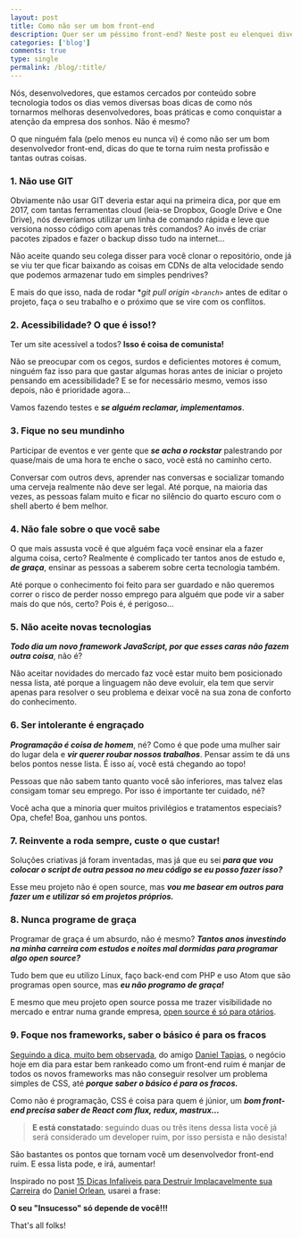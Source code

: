 ```yaml
---
layout: post
title: Como não ser um bom front-end
description: Quer ser um péssimo front-end? Neste post eu elenquei diversos pontos que farão você alcançar esta desgraça.
categories: ['blog']
comments: true
type: single
permalink: /blog/:title/
---
```


Nós, desenvolvedores, que estamos cercados por conteúdo sobre tecnologia todos os dias vemos diversas boas dicas de como nós tornarmos melhoras desenvolvedores, boas práticas e como conquistar a atenção da empresa dos sonhos. Não é mesmo?

O que ninguém fala (pelo menos eu nunca vi) é como não ser um bom desenvolvedor front-end, dicas do que te torna ruim nesta profissão e tantas outras coisas.

### 1. Não use GIT

Obviamente não usar GIT deveria estar aqui na primeira dica, por que em 2017, com tantas ferramentas cloud (leia-se Dropbox, Google Drive e One Drive), nós deveríamos utilizar um linha de comando rápida e leve que versiona nosso código com apenas três comandos? Ao invés de criar pacotes zipados e fazer o backup disso tudo na internet…

Não aceite quando seu colega disser para você clonar o repositório, onde já se viu ter que ficar baixando as coisas em CDNs de alta velocidade sendo que podemos armazenar tudo em simples pendrives?

E mais do que isso, nada de rodar **git pull origin `<branch>`* antes de editar o projeto, faça o seu trabalho e o próximo que se vire com os conflitos.

### 2. Acessibilidade? O que é isso!?

Ter um site acessível a todos? **Isso é coisa de comunista!**

Não se preocupar com os cegos, surdos e deficientes motores é comum, ninguém faz isso para que gastar algumas horas antes de iniciar o projeto pensando em acessibilidade? E se for necessário mesmo, vemos isso depois, não é prioridade agora…

Vamos fazendo testes e ***se alguém reclamar, implementamos***.

### 3. Fique no seu mundinho

Participar de eventos e ver gente que ***se acha o rockstar*** palestrando por quase/mais de uma hora te enche o saco, você está no caminho certo.

Conversar com outros devs, aprender nas conversas e socializar tomando uma cerveja realmente não deve ser legal. Até porque, na maioria das vezes, as pessoas falam muito e ficar no silêncio do quarto escuro com o shell aberto é bem melhor.

### 4. Não fale sobre o que você sabe

O que mais assusta você é que alguém faça você ensinar ela a fazer alguma coisa, certo? Realmente é complicado ter tantos anos de estudo e, ***de graça***, ensinar as pessoas a saberem sobre certa tecnologia também.

Até porque o conhecimento foi feito para ser guardado e não queremos correr o risco de perder nosso emprego para alguém que pode vir a saber mais do que nós, certo? Pois é, é perigoso…

### 5. Não aceite novas tecnologias

***Todo dia um novo framework JavaScript, por que esses caras não fazem outra coisa***, não é?

Não aceitar novidades do mercado faz você estar muito bem posicionado nessa lista, até porque a linguagem não deve evoluir, ela tem que servir apenas para resolver o seu problema e deixar você na sua zona de conforto do conhecimento.

### 6. Ser intolerante é engraçado

***Programação é coisa de homem***, né? Como é que pode uma mulher sair do lugar dela e ***vir querer roubar nossos trabalhos***. Pensar assim te dá uns belos pontos nesse lista. É isso aí, você está chegando ao topo!

Pessoas que não sabem tanto quanto você são inferiores, mas talvez elas consigam tomar seu emprego. Por isso é importante ter cuidado, né?

Você acha que a minoria quer muitos privilégios e tratamentos especiais? Opa, chefe! Boa, ganhou uns pontos.

### 7. Reinvente a roda sempre, custe o que custar!

Soluções criativas já foram inventadas, mas já que eu sei ***para que vou colocar o script de outra pessoa no meu código se eu posso fazer isso?***

Esse meu projeto não é open source, mas ***vou me basear em outros para fazer um e utilizar só em projetos próprios.***

### 8. Nunca programe de graça

Programar de graça é um absurdo, não é mesmo? ***Tantos anos investindo na minha carreira com estudos e noites mal dormidas para programar algo open source?***

Tudo bem que eu utilizo Linux, faço back-end com PHP e uso Atom que são programas open source, mas ***eu não programo de graça!***

E mesmo que meu projeto open source possa me trazer visibilidade no mercado e entrar numa grande empresa, [open source é só para otários](/como-contribuir-em-projetos-open-source/).

### 9. Foque nos frameworks, saber o básico é para os fracos

[Seguindo a dica, muito bem observada](https://twitter.com/tapmorales/status/931517202234335233), do amigo [Daniel Tapias](https://twitter.com/tapmorales/), o negócio hoje em dia para estar bem rankeado como um front-end ruim é manjar de todos os novos frameworks mas não conseguir resolver um problema simples de CSS, até ***porque saber o básico é para os fracos.***

Como não é programação, CSS é coisa para quem é júnior, um ***bom front-end precisa saber de React com flux, redux, mastrux…***

> **E está constatado**: seguindo duas ou três itens dessa lista você já será considerado um developer ruim, por isso persista e não desista!

São bastantes os pontos que tornam você um desenvolvedor front-end ruim. E essa lista pode, e irá, aumentar!

Inspirado no post [15 Dicas Infalíveis para Destruir Implacavelmente sua Carreira](https://medium.com/@danielorlean/15-dicas-infal%C3%ADveis-para-destruir-implacavelmente-sua-carreira-7ce04f34a76) do [Daniel Orlean](https://medium.com/u/c0c05f30f30f), usarei a frase:

**O seu "Insucesso" só depende de você!!!**

That's all folks!